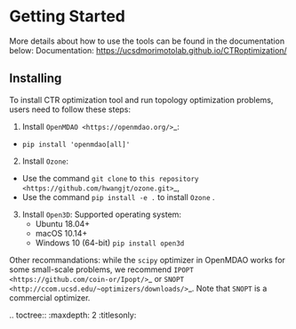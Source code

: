 Getting Started
===============
More details about how to use the tools can be found in the documentation below:
Documentation: https://ucsdmorimotolab.github.io/CTRoptimization/

Installing
----------
To install CTR optimization tool and run topology optimization problems, users need to follow these steps:

1.  Install `OpenMDAO <https://openmdao.org/>`_: 
  - ``pip install 'openmdao[all]'``

2. Install ``Ozone``:

  - Use the command ``git clone`` to `this repository <https://github.com/hwangjt/ozone.git>`_,
  - Use the command ``pip install -e .`` to install ``Ozone`` .

3. Install ``Open3D``:
    Supported operating system:
    - Ubuntu 18.04+
    - macOS 10.14+
    - Windows 10 (64-bit)
    ``pip install open3d``

Other recommandations: while the ``scipy`` optimizer in OpenMDAO works for some small-scale problems, we recommend `IPOPT <https://github.com/coin-or/Ipopt/>`_ or `SNOPT <http://ccom.ucsd.edu/~optimizers/downloads/>`_.
Note that ``SNOPT`` is a commercial optimizer.



.. toctree::
  :maxdepth: 2
  :titlesonly:
